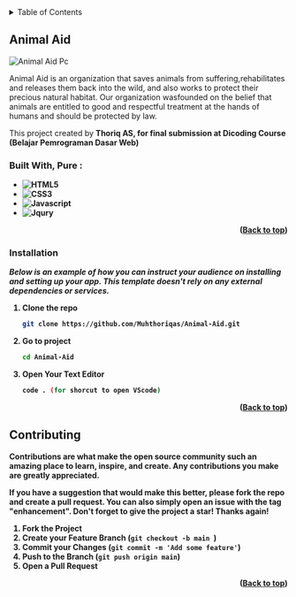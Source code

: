 
<!-- TABLE OF CONTENTS -->
<details>
  <summary>Table of Contents</summary>
  <ol>
    <li>
      <a href="#animalaid">About The Project</a>
    </li>
    <li><a href="#installation">Installation</a>
    </li>
    <li><a href="#contributing">Contributing</a></li>
  </ol>
</details>



<!-- ABOUT THE PROJECT -->
## Animal Aid

![Animal Aid Pc](https://user-images.githubusercontent.com/72277295/210133735-dbf889de-2db1-4cbf-9bd6-e2413bc07bb2.png)

Animal Aid is an organization that saves animals from suffering,rehabilitates and releases them back into the wild, and also works
to protect their precious natural habitat. Our organization wasfounded on the belief that animals are entitled to good and respectful treatment at the hands of humans and should be protected by law.

This project created by <b>Thoriq AS<b>, for final submission at Dicoding Course (Belajar Pemrograman Dasar Web) 


### Built With, Pure :
* ![HTML5](https://img.shields.io/badge/HTML5-red?style=for-the-badge&logo=HTML5&logoColor=white)
* ![CSS3](https://img.shields.io/badge/CSS3-blue?style=for-the-badge&logo=CSS3&logoColor=white)
* ![Javascript](https://img.shields.io/badge/Javascript-yellow?style=for-the-badge&logo=javascript&logoColor=white)
* ![Jqury](https://img.shields.io/badge/Jqury-blue?style=for-the-badge&logo=jquery&logoColor=white)
<p align="right">(<a href="#readme-top">Back to top</a>)</p>



<!-- GETTING STARTED -->
### Installation

_Below is an example of how you can instruct your audience on installing and setting up your app. This template doesn't rely on any external dependencies or services._

1. Clone the repo
   ```sh
   git clone https://github.com/Muhthoriqas/Animal-Aid.git
   ```
2. Go to project
   ```sh
   cd Animal-Aid
   ```
3. Open Your Text Editor
   ```sh
   code . (for shorcut to open VScode)
   ```
 
<p align="right">(<a href="#readme-top">Back to top</a>)</p>

<!-- CONTRIBUTING -->
## Contributing

Contributions are what make the open source community such an amazing place to learn, inspire, and create. Any contributions you make are **greatly appreciated**.

If you have a suggestion that would make this better, please fork the repo and create a pull request. You can also simply open an issue with the tag "enhancement".
Don't forget to give the project a star! Thanks again!

1. Fork the Project
2. Create your Feature Branch (`git checkout -b main `)
3. Commit your Changes (`git commit -m 'Add some feature'`)
4. Push to the Branch (`git push origin main`)
5. Open a Pull Request

<p align="right">(<a href="#readme-top">Back to top</a>)</p>

